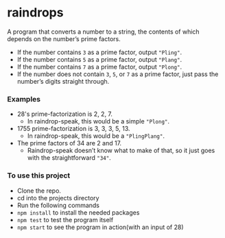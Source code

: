 # raindrops
A program that converts a number to a string, the contents of which depends on the number’s prime factors.
* If the number contains `3` as a prime factor, output `"Pling"`.
* If the number contains `5` as a prime factor, output `"Plang"`.
* If the number contains `7` as a prime factor, output `"Plong"`.
* If the number does not contain `3`, `5`, or `7` as a prime factor, just pass the number’s digits straight through.

### Examples
* 28's prime-factorization is 2, 2, 7.
    * In raindrop-speak, this would be a simple `"Plong"`.
* 1755 prime-factorization is 3, 3, 3, 5, 13.
    * In raindrop-speak, this would be a `"PlingPlang"`.
* The prime factors of 34 are 2 and 17.
    * Raindrop-speak doesn’t know what to make of that, so it just goes with the straightforward `"34"`.
    
### To use this project
* Clone the repo.
* cd into the projects directory
* Run the following commands 
* `npm install` to install the needed packages
* `npm test` to test the program itself
* `npm start` to see the program in action(with an input of 28) 

